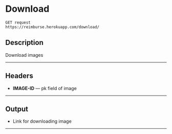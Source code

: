 # Download

    GET request
    https://reimburse.herokuapp.com/download/

## Description
Download images

***

## Headers 

- **IMAGE-ID** — pk field of image
    
***

## Output

- Link for downloading image

***

